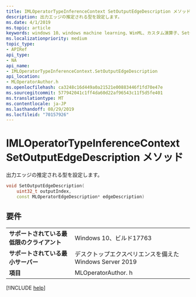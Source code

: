```yaml
---
title: IMLOperatorTypeInferenceContext SetOutputEdgeDescription メソッド
description: 出力エッジの推定される型を設定します。
ms.date: 4/1/2019
ms.topic: article
keywords: windows 10、windows machine learning、WinML、カスタム演算子、SetOutputEdgeDescription
ms.localizationpriority: medium
topic_type:
- APIRef
api_type:
- NA
api_name:
- IMLOperatorTypeInferenceContext.SetOutputEdgeDescription
api_location:
- MLOperatorAuthor.h
ms.openlocfilehash: ca3248c16d449a0a21521e00883446f1fd70e47e
ms.sourcegitcommit: 577942041c1ff4da60d22af96543c11f5d5fe401
ms.translationtype: MT
ms.contentlocale: ja-JP
ms.lasthandoff: 08/29/2019
ms.locfileid: "70157926"
---
```

# <a name="imloperatortypeinferencecontextsetoutputedgedescription-method"></a>IMLOperatorTypeInferenceContext SetOutputEdgeDescription メソッド

出力エッジの推定される型を設定します。

```cpp
void SetOutputEdgeDescription(
    uint32_t outputIndex,
    const MLOperatorEdgeDescription* edgeDescription)
```

## <a name="requirements"></a>要件

| | |
|-|-|
| **サポートされている最低限のクライアント** | Windows 10、ビルド17763 |
| **サポートされている最小サーバー** | デスクトップエクスペリエンスを備えた Windows Server 2019 |
| **項目** | MLOperatorAuthor. h |

[!INCLUDE [help](../../includes/get-help.md)]
